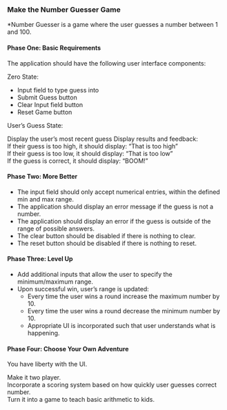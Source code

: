 ### Make the Number Guesser Game   

 *Number Guesser is a game where the user guesses a number between 1 and 100.

#### Phase One: Basic Requirements

The application should have the following user interface components:

Zero State:

* Input field to type guess into   
* Submit Guess button   
* Clear Input field button   
* Reset Game button   

User’s Guess State:

Display the user’s most recent guess
Display results and feedback:   
If their guess is too high, it should display: “That is too high”   
If their guess is too low, it should display: “That is too low”   
If the guess is correct, it should display: “BOOM!”   

#### Phase Two: More Better

* The input field should only accept numerical entries, within the defined min and max range.   
* The application should display an error message if the guess is not a number.   
* The application should display an error if the guess is outside of the range of possible answers.
* The clear button should be disabled if there is nothing to clear.   
* The reset button should be disabled if there is nothing to reset.

#### Phase Three: Level Up

* Add additional inputs that allow the user to specify the minimum/maximum range.   
*  Upon successful win, user’s range is updated:
   * Every time the user wins a round increase the maximum number by 10.
   * Every time the user wins a round decrease the minimum number by 10.   
   * Appropriate UI is incorporated such that user understands what is happening.   

#### Phase Four: Choose Your Own Adventure

You have liberty with the UI.

Make it two player.   
Incorporate a scoring system based on how quickly user guesses correct number.   
Turn it into a game to teach basic arithmetic to kids.   
